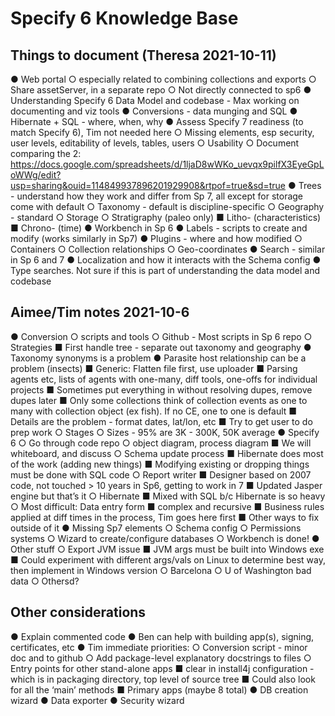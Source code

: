 # Specify 6 Knowledge Base

## Things to document (Theresa  2021-10-11)
●	Web portal 
○	especially related to combining collections and exports
○	Share assetServer, in a separate repo
○	Not directly connected to sp6
●	Understanding Specify 6 Data Model and codebase - Max working on documenting and viz tools
●	Conversions - data munging and SQL
●	Hibernate + SQL - where, when, why
●	Assess Specify 7 readiness (to match Specify 6), Tim not needed here
○	Missing elements, esp security,  user levels, editability of levels, tables, users
○	Usability
○	Document comparing the 2: https://docs.google.com/spreadsheets/d/1ljaD8wWKo_uevqx9pilfX3EyeGpLoWWg/edit?usp=sharing&ouid=114849937896201929908&rtpof=true&sd=true
●	Trees - understand how they work and differ from Sp 7, all except for storage come with default
○	Taxonomy - default is discipline-specific
○	Geography - standard
○	Storage
○	Stratigraphy (paleo only)
■	Litho- (characteristics)
■	Chrono- (time)
●	Workbench in Sp 6
●	Labels - scripts to create and modify (works similarly in Sp7)
●	Plugins - where and how modified
○	Containers
○	Collection relationships
○	Geo-coordinates
●	Search - similar in Sp 6 and 7
●	Localization and how it interacts with the Schema config
●	Type searches.  Not sure if this is part of understanding the data model and codebase

## Aimee/Tim notes 2021-10-6
●	Conversion 
○	scripts and tools 
○	Github - Most scripts in Sp 6 repo
○	Strategies
■	First handle tree - separate out taxonomy and geography 
●	Taxonomy synonyms is a problem
●	Parasite host relationship can be a problem (insects)
■	Generic: Flatten  file first, use uploader
■	Parsing agents etc, lists of agents with one-many,  diff tools, one-offs for individual projects
■	Sometimes put everything in without resolving dupes, remove dupes later
■	Only some collections think of collection events as one to many with  collection object (ex fish).  If no CE, one to one is default
■	Details are the problem - format dates, lat/lon, etc
■	Try to get user to do prep work
○	Stages
○	Sizes - 95% are 3K - 300K, 50K average
●	Specify 6
○	Go through code repo
○	object diagram, process diagram
■	We will whiteboard, and discuss 
○	Schema update process
■	Hibernate does most of the work (adding new things)
■	Modifying existing or dropping things must be done with SQL code
○	Report writer
■	Designer based on 2007 code, not touched > 10 years in Sp6, getting to work in 7
■	Updated Jasper engine but that’s it
○	Hibernate
■	Mixed with SQL b/c Hibernate is so heavy
○	Most difficult: Data entry form 
■	complex and recursive
■	Business rules applied at diff times in the process, Tim goes here first
■	Other ways to fix outside of it
●	Missing Sp7 elements 
○	Schema config
○	Permissions systems
○	Wizard to create/configure databases
○	Workbench is done!
●	Other stuff
○	Export JVM issue
■	JVM args must be built into Windows exe
■	Could experiment with different args/vals on Linux to determine best way, then implement in Windows version
○	Barcelona
○	U of Washington bad data
○	Othersd?


## Other considerations
●	Explain commented code
●	Ben can help with building app(s), signing, certificates, etc
●	Tim immediate priorities:
○	Conversion script - minor doc and to github
○	Add package-level explanatory docstrings to files
○	Entry points for other stand-alone apps
■	clear in install4j configuration - which is in packaging directory, top level of source tree
■	Could also look for all the ‘main’ methods
■	Primary apps (maybe 8 total)
●	DB creation wizard
●	Data exporter
●	Security wizard
